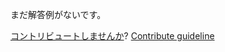 
まだ解答例がないです。

[コントリビュートしませんか](https://github.com/BFEdev/BFE.dev-solutions/blob/main/question/what-would-you-do-if-your-progress-is-dragged-own-by-other-teams_ja.md)?  [Contribute guideline](https://github.com/BFEdev/BFE.dev-solutions#how-to-contribute)
